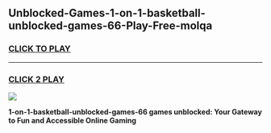 
## Unblocked-Games-1-on-1-basketball-unblocked-games-66-Play-Free-molqa
<h3>
<a href="https://premium76.site?title=1-on-1-basketball-unblocked-games-66&ref=18A1">CLICK TO PLAY</a></h3>
<hr>

<h3>
<a href="https://premium76.site?title=1-on-1-basketball-unblocked-games-66&ref=18A1">CLICK 2 PLAY</a>
  
</h3>

<a href="https://premium76.site?title=1-on-1-basketball-unblocked-games-66&ref=18A1"><img src="https://clearcache.store/games.png"></a>


**1-on-1-basketball-unblocked-games-66 games unblocked: Your Gateway to Fun and Accessible Online Gaming**
